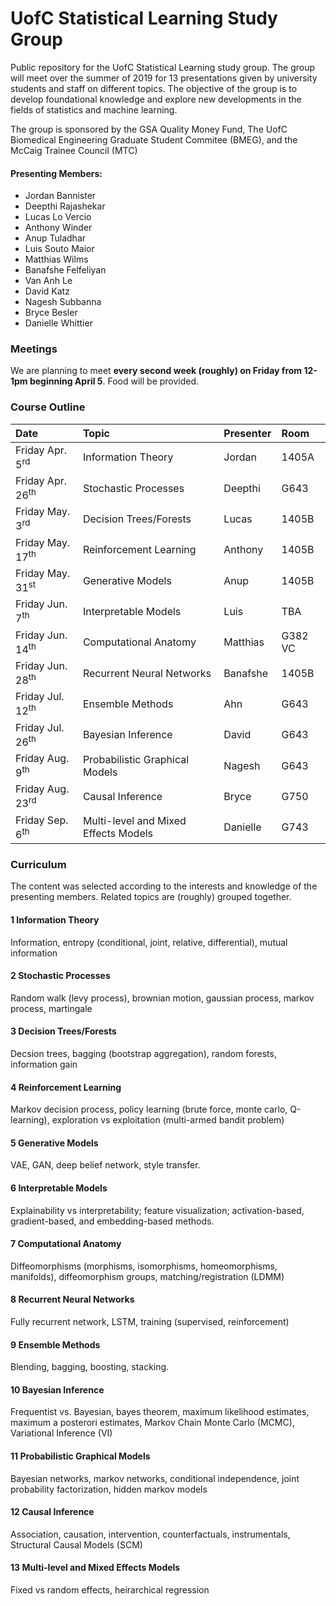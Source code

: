 # UofC Statistical Learning Study Group
Public repository for the UofC Statistical Learning study group. The group will meet over the summer of 2019 for 13 presentations given by university students and staff on different topics. The objective of the group is to develop foundational knowledge and explore new developments in the fields of statistics and machine learning. 

The group is sponsored by the GSA Quality Money Fund, The UofC Biomedical Engineering Graduate Student Commitee (BMEG), and the McCaig Trainee Council (MTC)

#### Presenting Members:
- Jordan Bannister
- Deepthi Rajashekar
- Lucas Lo Vercio
- Anthony Winder
- Anup Tuladhar
- Luis Souto Maior
- Matthias Wilms
- Banafshe Felfeliyan
- Van Anh Le
- David Katz
- Nagesh Subbanna
- Bryce Besler
- Danielle Whittier



### Meetings
We are planning to meet **every second week (roughly) on Friday from 12-1pm beginning April 5**. Food will be provided. 

### Course Outline

| Date                     | Topic                                          | Presenter    |Room  |
|:------------------------ |:---------------------------------------------- |:---------    |:-----|
| Friday Apr. 5<sup>rd</sup>      | Information Theory                      | Jordan       |1405A |
| Friday Apr. 26<sup>th</sup>     | Stochastic Processes                    | Deepthi      |G643  |
| Friday May. 3<sup>rd</sup>      | Decision Trees/Forests                  | Lucas        |1405B |
| Friday May. 17<sup>th</sup>     | Reinforcement Learning                  | Anthony      |1405B |
| Friday May. 31<sup>st</sup>     | Generative Models                       | Anup         |1405B |
| Friday Jun. 7<sup>th</sup>      | Interpretable Models                    | Luis         |TBA |
| Friday Jun. 14<sup>th</sup>     | Computational Anatomy                   | Matthias     |G382 VC |
| Friday Jun. 28<sup>th</sup>     | Recurrent Neural Networks               | Banafshe     |1405B |
| Friday Jul. 12<sup>th</sup>     | Ensemble Methods                        | Ahn          | G643 |
| Friday Jul. 26<sup>th</sup>     | Bayesian Inference                      | David        | G643 |
| Friday Aug. 9<sup>th</sup>      | Probabilistic Graphical Models          | Nagesh       | G643 |
| Friday Aug. 23<sup>rd</sup>     | Causal Inference                        | Bryce        | G750 |
| Friday Sep. 6<sup>th</sup>      | Multi-level and Mixed Effects Models    | Danielle     | G743 |

### Curriculum
The content was selected according to the interests and knowledge of the presenting members. Related topics are (roughly) grouped together.

#### 1 Information Theory 
Information, entropy (conditional, joint, relative, differential), mutual information

#### 2 Stochastic Processes
Random walk (levy process), brownian motion, gaussian process, markov process, martingale

#### 3 Decision Trees/Forests 
Decsion trees, bagging (bootstrap aggregation), random forests, information gain

#### 4 Reinforcement Learning 
Markov decision process, policy learning (brute force, monte carlo, Q-learning), exploration vs exploitation (multi-armed bandit problem)

#### 5 Generative Models 
VAE, GAN, deep belief network, style transfer.

#### 6 Interpretable Models
Explainability vs interpretability; feature visualization; activation-based, gradient-based, and embedding-based methods. 

#### 7 Computational Anatomy 
Diffeomorphisms (morphisms, isomorphisms, homeomorphisms, manifolds), diffeomorphism groups, matching/registration (LDMM)

#### 8 Recurrent Neural Networks 
Fully recurrent network, LSTM, training (supervised, reinforcement)

#### 9 Ensemble Methods
Blending, bagging, boosting, stacking.

#### 10 Bayesian Inference 
Frequentist vs. Bayesian, bayes theorem, maximum likelihood estimates, maximum a posterori estimates, Markov Chain Monte Carlo (MCMC), Variational Inference (VI)

#### 11 Probabilistic Graphical Models
Bayesian networks, markov networks, conditional independence, joint probability factorization, hidden markov models

#### 12 Causal Inference
Association, causation, intervention, counterfactuals, instrumentals, Structural Causal Models (SCM)

#### 13 Multi-level and Mixed Effects Models 
Fixed vs random effects, heirarchical regression
